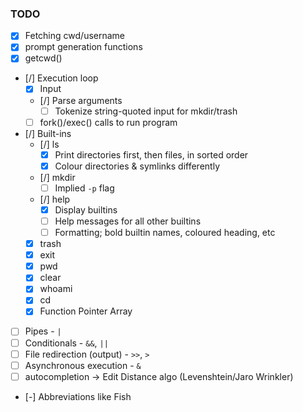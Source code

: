 ### TODO

- [x] Fetching cwd/username
- [x] prompt generation functions
- [x] getcwd()
- [/] Execution loop
    - [x] Input
    - [/] Parse arguments
        - [ ] Tokenize string-quoted input for mkdir/trash
    - [ ] fork()/exec() calls to run program
- [/] Built-ins
    - [/] ls
        - [x] Print directories first, then files, in sorted order
        - [x] Colour directories & symlinks differently
    - [/] mkdir
        - [ ] Implied `-p` flag
    - [/] help
        - [x] Display builtins
        - [ ] Help messages for all other builtins
        - [ ] Formatting; bold builtin names, coloured heading, etc
    - [x] trash
    - [x] exit
    - [x] pwd
    - [x] clear
    - [x] whoami
    - [x] cd
    - [x] Function Pointer Array
- [ ] Pipes - `|`
- [ ] Conditionals - `&&`, `||`
- [ ] File redirection (output) - `>>`, `>`
- [ ] Asynchronous execution - `&`
- [ ] autocompletion -> Edit Distance algo (Levenshtein/Jaro Wrinkler)
- [-] Abbreviations like Fish
